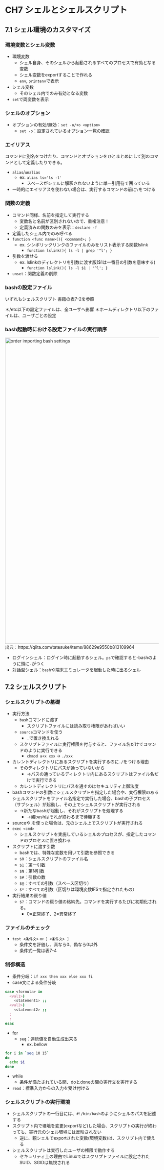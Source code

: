 # CH7 シェルとシェルスクリプト

## 7.1 シェル環境のカスタマイズ

### 環境変数とシェル変数
- 環境変数
    - シェル自身、そのシェルから起動されるすべてのプロセスで有効となる変数
    - シェル変数をexportすることで作れる
    - `env`, `printenv`で表示
- シェル変数
    - そのシェル内でのみ有効となる変数
- `set`で両変数を表示

### シェルのオプション
- オプションの有効/無効：`set -o/+o <option>`
    - `set -o`：設定されているオプション一覧の確認

### エイリアス
コマンドに別名をつけたり、コマンドとオプションをひとまとめにして別のコマンドとして定義したりできる。
- `alias`/`unalias`
    - ex. `alias ls='ls -l'`
        - スペースがシェルに解釈されないように単一引用符で囲っている
- 一時的にエイリアスを使わない場合は、実行するコマンドの前に`\`をつける

### 関数の定義
- コマンド同様、名前を指定して実行する
    - 変数名と名前が区別されないので、重複注意！
    - 定義済みの関数のみを表示：`declare -f`
- 定義したシェル内でのみ呼べる
- `function <func name>(){ <command>; }`
    - ex. シンボリックリンクのファイルのみをリスト表示する関数lslink
        - `function lslink(){ ls -l | grep '^l'; }`
- 引数を渡せる
    - ex. lslinkのディレクトリを引数に渡す版($1は一番目の引数を意味する)
        - `function lslink(){ ls -l $1 | '^l'; }`
- `unset`：関数定義の削除

### bashの設定ファイル
いずれもシェルスクリプト
書籍の表7-2を参照

＊/etc以下の設定ファイルは、全ユーザへ影響
＊ホームディレクトリ以下のファイルは、ユーザごとの設定

### bash起動時における設定ファイルの実行順序

<img src="https://qiita-image-store.s3.amazonaws.com/0/29682/52eb2250-8bb6-a094-c8f0-c0d63aa45d1a.png" alt="order importing bash settings" width="1000px">
出典：https://qiita.com/tatesuke/items/88629e9550b813109964

- ログインシェル：ログイン時に起動するシェル。`ps`で確認すると-bashのように頭に`-`がつく
- 対話型シェル：`bash`や端末エミュレータを起動した時に出るシェル

## 7.2 シェルスクリプト

### シェルスクリプトの基礎
- 実行方法
    - `bash`コマンドに渡す
        - スクリプトファイルには読み取り権限があればいい
    - `source`コマンドを使う
        - `.`で置き換えれる
    - スクリプトファイルに実行権限を付与すると、ファイル名だけでコマンドのように実行できる
        - `chmod a+x xxx` -> `./xxx`
- カレントディレクトリにあるスクリプトを実行するのに`./`をつける理由
    - そのディレクトリにパスが通っていないから
        - →パスの通っているディレクトリ内にあるスクリプトはファイル名だけで実行できる
    - カレントディレクトリにパスを通すのはセキュリティ上御法度
- bashコマンドの引数にシェルスクリプトを指定した場合や、実行権限のあるシェルスクリプトをファイル名指定で実行した場合、bashの子プロセス（サブシェル）が起動し、その上でシェルスクリプトが実行される
    - →新たなbashが起動し、それがスクリプトを処理する
        - →親bashはそれが終わるまで待機する
- sourceや.を使った場合は、元のシェル上でスクリプトが実行される
- `exec <cmd>`
    - シェルスクリプトを実施しているシェルのプロセスが、指定したコマンドのプロセスに置き換わる
- スクリプトに渡す引数
    - bashでは、特殊な変数を用いて引数を参照できる
    - `$0`：シェルスクリプトのファイル名
    - `$1`：第一引数
    - `$N`：第N引数
    - `$#`：引数の数
    - `$@`：すべての引数（スペース区切り）
    - `$*`：すべての引数（区切りは環境変数IFSで指定されたもの）
- 実行結果の戻り値
    - `$?`：コマンドの戻り値の格納先。コマンドを実行するたびに初期化される。
        - 0=正常終了、2=異常終了

### ファイルのチェック
- `test <条件文>` or `[ <条件文> ]`
    - 条件文を評価し、真なら0、偽なら0以外
    - 条件式一覧は表7-4

### 制御構造
- 条件分岐：`if xxx then xxx else xxx fi`
- case文による条件分岐

```bash
case <formula> in
  <val1>)
    <statement1> ;;
  <val2>)
    <statement2> ;;
  :
  :
esac
```
- for
    - `seq`：連続値を自動生成出来る
        - ex. bellow

```bash
for i in `seq 10 15`
do
  echo $i
done
```

- while
    - 条件が満たされている間、doとdoneの間の実行文を実行する
- `read`：標準入力からの入力を受け付ける

### シェルスクリプトの実行環境
- シェルスクリプトの一行目には、`#!/bin/bash`のようにシェルのパスを記述する
- スクリプト内で環境を変更(exportなど)した場合、スクリプトの実行が終わっても、実行元のシェル環境には反映されない
    - 逆に、親シェルでexportされた変数(環境変数)は、スクリプト内で使える
- シェルスクリプトは実行したユーザの権限で動作する
    - セキュリティ上の理由でLinuxではスクリプトファイルに設定されたSUID、SGIDは無視される

